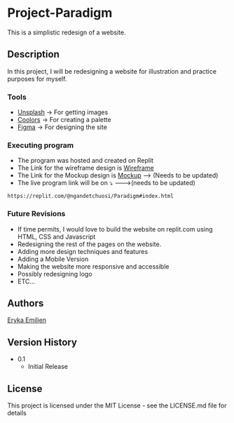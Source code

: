 # Project-Paradigm

This is a simplistic redesign of a website.

## Description

In this project, I will be redesigning a website for illustration and practice purposes for myself.

### Tools

* [Unsplash](https://unsplash.com/) -> For getting images
* [Coolors](https://coolors.co/) -> For creating a palette
* [Figma](https://www.figma.com/) -> For designing the site


### Executing program

* The program was hosted and created on Replit
* The Link for the wireframe design is [Wireframe](https://www.figma.com/file/1PKvHvSDkLVFg63hrk8VPv/Paradigm-Website-UI?node-id=0%3A1)
* The Link for the Mockup design is [Mockup](https://www.figma.com/file/1PKvHvSDkLVFg63hrk8VPv/Paradigm-Website-UI?node-id=0%3A1) --> (Needs to be updated)
* The live program link will be on &#x2935; --->(needs to be updated)
```
https://replit.com/@ngandetchuosi/Paradigm#index.html
```

### Future Revisions

* If time permits, I would love to build the website on replit.com using HTML, CSS and Javascript
* Redesigning the rest of the pages on the website.
* Adding more design techniques and features
* Adding a Mobile Version
* Making the website more responsive and accessible
* Possibly redesigning logo
* ETC...

## Authors 

[Eryka Emilien](https://www.linkedin.com/in/eryka-emilien-tchuosi/)

## Version History

* 0.1
    * Initial Release

## License

This project is licensed under the MIT License - see the LICENSE.md file for details
